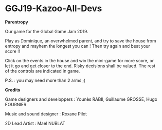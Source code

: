 # GGJ19-Kazoo-All-Devs


**Parentropy**

Our game for the Global Game Jam 2019.

Play as Dominique, an overwhelmed parent, and try to save the house from entropy and mayhem the longest you can ! Then try again and beat your score !!

Click on the events in the house and win the mini-game for more score, or let it go and get closer to the end. Risky decisions shall be valued. 
The rest of the controls are indicated in game.

P.S. : you may need more than 2 arms ;)



**Credits**

Game designers and developpers : Younès RABII, Guillaume GROSSE, Hugo FOURNIER

Music and sound designer : Roxane Pilot

2D Lead Artist : Mael NUBLAT

